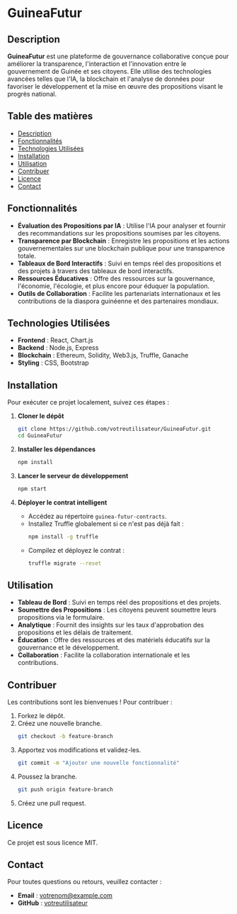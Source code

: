 # GuineaFutur

## Description
**GuineaFutur** est une plateforme de gouvernance collaborative conçue pour améliorer la transparence, l'interaction et l'innovation entre le gouvernement de Guinée et ses citoyens. Elle utilise des technologies avancées telles que l'IA, la blockchain et l'analyse de données pour favoriser le développement et la mise en œuvre des propositions visant le progrès national.

## Table des matières
- [Description](#description)
- [Fonctionnalités](#fonctionnalités)
- [Technologies Utilisées](#technologies-utilisées)
- [Installation](#installation)
- [Utilisation](#utilisation)
- [Contribuer](#contribuer)
- [Licence](#licence)
- [Contact](#contact)

## Fonctionnalités
- **Évaluation des Propositions par IA** : Utilise l'IA pour analyser et fournir des recommandations sur les propositions soumises par les citoyens.
- **Transparence par Blockchain** : Enregistre les propositions et les actions gouvernementales sur une blockchain publique pour une transparence totale.
- **Tableaux de Bord Interactifs** : Suivi en temps réel des propositions et des projets à travers des tableaux de bord interactifs.
- **Ressources Éducatives** : Offre des ressources sur la gouvernance, l'économie, l'écologie, et plus encore pour éduquer la population.
- **Outils de Collaboration** : Facilite les partenariats internationaux et les contributions de la diaspora guinéenne et des partenaires mondiaux.

## Technologies Utilisées
- **Frontend** : React, Chart.js
- **Backend** : Node.js, Express
- **Blockchain** : Ethereum, Solidity, Web3.js, Truffle, Ganache
- **Styling** : CSS, Bootstrap

## Installation
Pour exécuter ce projet localement, suivez ces étapes :

1. **Cloner le dépôt**
    ```bash
    git clone https://github.com/votreutilisateur/GuineaFutur.git
    cd GuineaFutur
    ```

2. **Installer les dépendances**
    ```bash
    npm install
    ```

3. **Lancer le serveur de développement**
    ```bash
    npm start
    ```

4. **Déployer le contrat intelligent**
    - Accédez au répertoire `guinea-futur-contracts`.
    - Installez Truffle globalement si ce n'est pas déjà fait :
        ```bash
        npm install -g truffle
        ```
    - Compilez et déployez le contrat :
        ```bash
        truffle migrate --reset
        ```

## Utilisation
- **Tableau de Bord** : Suivi en temps réel des propositions et des projets.
- **Soumettre des Propositions** : Les citoyens peuvent soumettre leurs propositions via le formulaire.
- **Analytique** : Fournit des insights sur les taux d'approbation des propositions et les délais de traitement.
- **Éducation** : Offre des ressources et des matériels éducatifs sur la gouvernance et le développement.
- **Collaboration** : Facilite la collaboration internationale et les contributions.

## Contribuer
Les contributions sont les bienvenues ! Pour contribuer :

1. Forkez le dépôt.
2. Créez une nouvelle branche.
    ```bash
    git checkout -b feature-branch
    ```
3. Apportez vos modifications et validez-les.
    ```bash
    git commit -m "Ajouter une nouvelle fonctionnalité"
    ```
4. Poussez la branche.
    ```bash
    git push origin feature-branch
    ```
5. Créez une pull request.

## Licence
Ce projet est sous licence MIT.

## Contact
Pour toutes questions ou retours, veuillez contacter :
- **Email** : votrenom@example.com
- **GitHub** : [votreutilisateur](https://github.com/votreutilisateur)
